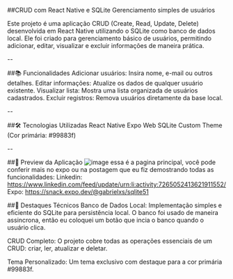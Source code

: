 ##CRUD com React Native e SQLite
Gerenciamento simples de usuários


Este projeto é uma aplicação CRUD (Create, Read, Update, Delete) desenvolvida em React Native utilizando o SQLite como banco de dados local. Ele foi criado para gerenciamento básico de usuários, permitindo adicionar, editar, visualizar e excluir informações de maneira prática.

--

##📚 Funcionalidades
Adicionar usuários: Insira nome, e-mail ou outros detalhes.
Editar informações: Atualize os dados de qualquer usuário existente.
Visualizar lista: Mostra uma lista organizada de usuários cadastrados.
Excluir registros: Remova usuários diretamente da base local.

--

##🛠 Tecnologias Utilizadas
React Native
Expo Web
SQLite
Custom Theme (Cor primária: #99883f)

--

##📸 Preview da Aplicação
![image](https://github.com/user-attachments/assets/6cbc99bb-cb54-46dd-9c05-97d2577a9734)
essa é a pagina principal, você pode conferir mais no expo ou na postagem que eu fiz demostrando todas as funcionalidades:
Linkedin: https://www.linkedin.com/feed/update/urn:li:activity:7265052413621911552/
Expo: https://snack.expo.dev/@gabrielxs/sqlite51


##🌟 Destaques Técnicos
Banco de Dados Local:
Implementação simples e eficiente do SQLite para persistência local. O banco foi usado de maneira assincrona, então eu coloquei um botão que incia o banco quando o usuário clica.

CRUD Completo:
O projeto cobre todas as operações essenciais de um CRUD: criar, ler, atualizar e deletar.

Tema Personalizado:
Um tema exclusivo com destaque para a cor primária #99883f.

